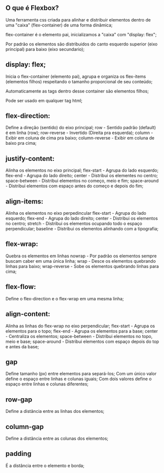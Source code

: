 ## O que é Flexbox?
Uma ferramenta css criada para alinhar e distribuir elementos dentro de uma "caixa" (flex-container) de uma forma dinâmica;

flex-container é o elemento pai, inicializamos a "caixa" com "display: flex";

Por padrão os elementos são distribuidos do canto esquerdo superior (eixo principal) para baixo (eixo secundario); 

## display: flex;
Inicia o flex-container (elemento pai), agrupa e organiza os flex-items (elementos filhos) respeitando o tamanho proporcional de seu conteúdo;

Automaticamente as tags dentro desse container são elementos filhos;

Pode ser usado em qualquer tag html;

## flex-direction:
Define a direção (sentido) do eixo principal;
row - Sentido padrão (default) é em linha (row);
row-reverse - Invertido (Direita pra esquerda);
column - Exibir em coluna de cima pra baixo;
column-reverse - Exibir em coluna de baixo pra cima;

## justify-content:
Alinha os elementos no eixo principal;
flex-start - Agrupa do lado esquerdo;
flex-end - Agrupa do lado direito;
center - Distribui os elementes no centro;
space-between - Distribui elementos no começo, meio e fim;
space-around - Distribui elementos com espaço antes do começo e depois do fim;

## align-items:
Alinha os elementos no eixo perpedincular
flex-start - Agrupa do lado esquerdo;
flex-end - Agrupa do lado direito;
center - Distribui os elementos no centro;
stretch - Distribui os elementos ocupando todo o espaço perpendicular;
baseline - Distribui os elementos alinhando com a tipografia;

## flex-wrap:
Quebra os elementos em linhas
nowrap - Por padrão os elementos sempre buscam caber em uma única linha;
wrap - Desce os elementos quebrando linhas para baixo;
wrap-reverse - Sobe os elementos quebrando linhas para cima;

## flex-flow:
Define o flex-direction e o flex-wrap em uma mesma linha;

## align-content:
Alinha as linhas do flex-wrap no eixo perpendicular;
flex-start - Agrupa os elementos para o topo;
flex-end - Agrupa os elementos para a base;
center - Centraliza os elementos;
space-between - Distribui elementos no topo, meio e base;
space-around - Distribui elementos com espaço depois do top e antes da base;

## gap
Define tamanho (px) entre elementos para separá-los;
Com um único valor define o espaço entre linhas e colunas iguais;
Com dois valores define o espaço entre linhas e colunas diferentes;

## row-gap
Define a distância entre as linhas dos elementos;

## column-gap
Define a distância entre as colunas dos elementos;







## padding
É a distância entre o elemento e borda;


